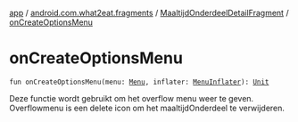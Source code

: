 [app](../../index.md) / [android.com.what2eat.fragments](../index.md) / [MaaltijdOnderdeelDetailFragment](index.md) / [onCreateOptionsMenu](./on-create-options-menu.md)

# onCreateOptionsMenu

`fun onCreateOptionsMenu(menu: `[`Menu`](https://developer.android.com/reference/android/view/Menu.html)`, inflater: `[`MenuInflater`](https://developer.android.com/reference/android/view/MenuInflater.html)`): `[`Unit`](https://kotlinlang.org/api/latest/jvm/stdlib/kotlin/-unit/index.html)

Deze functie wordt gebruikt om het overflow menu weer te geven.
Overflowmenu is een delete icon om het maaltijdOnderdeel te verwijderen.

